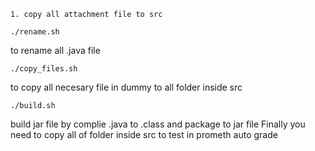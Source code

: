 ```
1. copy all attachment file to src
```

```
./rename.sh
````
to rename all .java file 

```
./copy_files.sh
```
to copy all necesary file in dummy to all folder inside src 

```
./build.sh
```
build jar file by complie .java to .class and package to jar file 
Finally you need to copy all of folder inside src to test in prometh auto grade
